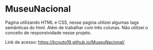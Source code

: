 # MuseuNacional
Pagina utilizando HTML e CSS, nesse pagina utilizei algumas tags semânticas do html. Além de trabalhar com três colunas. Não utilizei o conceito de responsividade nesse projeto.

Link de acesso: https://bcouto19.github.io/MuseuNacional/
